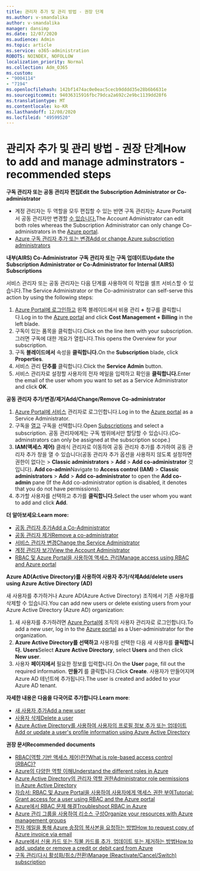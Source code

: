 ```yaml
---
title: 관리자 추가 및 관리 방법 - 권장 단계
ms.author: v-smandalika
author: v-smandalika
manager: dansimp
ms.date: 12/07/2020
ms.audience: Admin
ms.topic: article
ms.service: o365-administration
ROBOTS: NOINDEX, NOFOLLOW
localization_priority: Normal
ms.collection: Adm_O365
ms.custom:
- "9004114"
- "7194"
ms.openlocfilehash: 142bf1474ac0e0eac5cecb9dddd35e28b6b6631e
ms.sourcegitcommit: 94036315916fbc79dca2a692c2e9bc1139dd28f6
ms.translationtype: MT
ms.contentlocale: ko-KR
ms.lasthandoff: 12/08/2020
ms.locfileid: "49599520"
---
```

# <a name="how-to-add-and-manage-adminstrators---recommended-steps"></a><span data-ttu-id="ef393-102">관리자 추가 및 관리 방법 - 권장 단계</span><span class="sxs-lookup"><span data-stu-id="ef393-102">How to add and manage adminstrators - recommended steps</span></span>

<span data-ttu-id="ef393-103">**구독 관리자 또는 공동 관리자 편집**</span><span class="sxs-lookup"><span data-stu-id="ef393-103">**Edit the Subscription Administrator or Co-administrator**</span></span>

- <span data-ttu-id="ef393-104">계정 관리자는 두 역할을 모두 편집할 수 있는 반면 구독 관리자는 Azure Portal에서 공동 관리자만 변경할 [수 있습니다.](https://ms.portal.azure.com/#home)</span><span class="sxs-lookup"><span data-stu-id="ef393-104">The Account Administrator can edit both roles whereas the Subscription Administrator can only change Co-administrators in the [Azure portal](https://ms.portal.azure.com/#home).</span></span>
- [<span data-ttu-id="ef393-105">Azure 구독 관리자 추가 또는 변경</span><span class="sxs-lookup"><span data-stu-id="ef393-105">Add or change Azure subscription administrators</span></span>](https://docs.microsoft.com/azure/cost-management-billing/manage/add-change-subscription-administrator)

<span data-ttu-id="ef393-106">**내부(AIRS) Co-Administrator 구독 관리자 또는 구독 업데이트**</span><span class="sxs-lookup"><span data-stu-id="ef393-106">**Update the Subscription Administrator or Co-Administrator for Internal (AIRS) Subscriptions**</span></span>

<span data-ttu-id="ef393-107">서비스 관리자 또는 공동 관리자는 다음 단계를 사용하여 이 작업을 셀프 서비스할 수 있습니다.</span><span class="sxs-lookup"><span data-stu-id="ef393-107">The Service Administrator or the Co-administrator can self-serve this action by using the following steps:</span></span>

1. <span data-ttu-id="ef393-108">[Azure Portal에 로그인하고](https://ms.portal.azure.com/#home) 왼쪽 블레이드에서 비용 관리 **+** 청구를 클릭합니다.</span><span class="sxs-lookup"><span data-stu-id="ef393-108">Log in to the [Azure portal](https://ms.portal.azure.com/#home) and click **Cost Management + Billing** in the left blade.</span></span>
2. <span data-ttu-id="ef393-109">구독이 있는 품목을 클릭합니다.</span><span class="sxs-lookup"><span data-stu-id="ef393-109">Click on the line item with your subscription.</span></span> <span data-ttu-id="ef393-110">그러면 구독에 대한 개요가 열립니다.</span><span class="sxs-lookup"><span data-stu-id="ef393-110">This opens the Overview for your subscription.</span></span>
3. <span data-ttu-id="ef393-111">구독 **블레이드에서** 속성을 **클릭합니다.**</span><span class="sxs-lookup"><span data-stu-id="ef393-111">On the **Subscription** blade, click **Properties**.</span></span> 
4. <span data-ttu-id="ef393-112">서비스 관리 **단추를** 클릭합니다.</span><span class="sxs-lookup"><span data-stu-id="ef393-112">Click the **Service Admin** button.</span></span>
5. <span data-ttu-id="ef393-113">서비스 관리자로 설정할 사용자의 전자 메일을 입력하고 확인을 **클릭합니다.**</span><span class="sxs-lookup"><span data-stu-id="ef393-113">Enter the email of the user whom you want to set as a Service Administrator and click **OK**.</span></span>

<span data-ttu-id="ef393-114">**공동 관리자 추가/변경/제거**</span><span class="sxs-lookup"><span data-stu-id="ef393-114">**Add/Change/Remove Co-administrator**</span></span>

1. <span data-ttu-id="ef393-115">[Azure Portal에 서비스](https://ms.portal.azure.com/#home) 관리자로 로그인합니다.</span><span class="sxs-lookup"><span data-stu-id="ef393-115">Log in to the [Azure portal](https://ms.portal.azure.com/#home) as a Service Administrator.</span></span>
2. <span data-ttu-id="ef393-116">구독을 [열고](https://ms.portal.azure.com/#blade/Microsoft_Azure_Billing/SubscriptionsBlade) 구독을 선택합니다.</span><span class="sxs-lookup"><span data-stu-id="ef393-116">Open [Subscriptions](https://ms.portal.azure.com/#blade/Microsoft_Azure_Billing/SubscriptionsBlade) and select a subscription.</span></span> <span data-ttu-id="ef393-117">공동 관리자에게는 구독 범위에서만 할당할 수 있습니다.</span><span class="sxs-lookup"><span data-stu-id="ef393-117">(Co-adminstrators can only be assigned at the subscription scope.)</span></span>
3. <span data-ttu-id="ef393-118">**IAM(액세스 제어)** 클래식 관리자로 이동하여 공동 관리자 추가를 추가하여 공동 관리자 추가 창을 열 수 있습니다(공동 관리자 추가 옵션을 사용하지 않도록 설정하면 권한이 없다는  >  **Classic administrators**  >  **Add**  >  **Add co-administrator** 것입니다). **Add co-admin**</span><span class="sxs-lookup"><span data-stu-id="ef393-118">Navigate to **Access control (IAM)** > **Classic administrators** > **Add** > **Add co-administrator** to open the **Add co-admin** pane (If the Add co-administrator option is disabled, it denotes that you do not have permissions).</span></span>
4. <span data-ttu-id="ef393-119">추가할 사용자를 선택하고 추가를 **클릭합니다.**</span><span class="sxs-lookup"><span data-stu-id="ef393-119">Select the user whom you want to add and click **Add**.</span></span>

<span data-ttu-id="ef393-120">**더 알아보세요:**</span><span class="sxs-lookup"><span data-stu-id="ef393-120">**Learn more:**</span></span>
- [<span data-ttu-id="ef393-121">공동 관리자 추가</span><span class="sxs-lookup"><span data-stu-id="ef393-121">Add a Co-Administrator</span></span>](https://docs.microsoft.com/azure/role-based-access-control/classic-administrators)
- [<span data-ttu-id="ef393-122">공동 관리자 제거</span><span class="sxs-lookup"><span data-stu-id="ef393-122">Remove a co-administrator</span></span>](https://docs.microsoft.com/azure/role-based-access-control/classic-administrators)
- [<span data-ttu-id="ef393-123">서비스 관리자 변경</span><span class="sxs-lookup"><span data-stu-id="ef393-123">Change the Service Administrator</span></span>](https://docs.microsoft.com/azure/role-based-access-control/classic-administrators)
- [<span data-ttu-id="ef393-124">계정 관리자 보기</span><span class="sxs-lookup"><span data-stu-id="ef393-124">View the Account Administrator</span></span>](https://docs.microsoft.com/azure/role-based-access-control/classic-administrators)
- [<span data-ttu-id="ef393-125">RBAC 및 Azure Portal을 사용하여 액세스 관리</span><span class="sxs-lookup"><span data-stu-id="ef393-125">Manage access using RBAC and Azure portal</span></span>](https://docs.microsoft.com/azure/role-based-access-control/role-assignments-portal)

<span data-ttu-id="ef393-126">**Azure AD(Active Directory)를 사용하여 사용자 추가/삭제**</span><span class="sxs-lookup"><span data-stu-id="ef393-126">**Add/delete users using Azure Active Directory (AD)**</span></span>

<span data-ttu-id="ef393-127">새 사용자를 추가하거나 Azure AD(Azure Active Directory) 조직에서 기존 사용자를 삭제할 수 있습니다.</span><span class="sxs-lookup"><span data-stu-id="ef393-127">You can add new users or delete existing users from your Azure Active Directory (Azure AD) organization:</span></span>

1. <span data-ttu-id="ef393-128">새 사용자를 추가하려면 [Azure Portal에](https://ms.portal.azure.com/#home) 조직의 사용자 관리자로 로그인합니다.</span><span class="sxs-lookup"><span data-stu-id="ef393-128">To add a new user, log in to the [Azure portal](https://ms.portal.azure.com/#home) as a User-administrator for the organization.</span></span>
2. <span data-ttu-id="ef393-129">**Azure Active Directory를 선택하고** 사용자를 선택한 다음 새 사용자를 **클릭합니다.** **Users**</span><span class="sxs-lookup"><span data-stu-id="ef393-129">Select **Azure Active Directory**, select **Users** and then click **New user**.</span></span>
3. <span data-ttu-id="ef393-130">사용자 **페이지에서** 필요한 정보를 입력합니다.</span><span class="sxs-lookup"><span data-stu-id="ef393-130">On the **User** page, fill out the required information.</span></span> <span data-ttu-id="ef393-131">**만들기** 를 클릭합니다.</span><span class="sxs-lookup"><span data-stu-id="ef393-131">Click **Create**.</span></span> <span data-ttu-id="ef393-132">사용자가 만들어지며 Azure AD 테넌트에 추가됩니다.</span><span class="sxs-lookup"><span data-stu-id="ef393-132">The user is created and added to your Azure AD tenant.</span></span>

<span data-ttu-id="ef393-133">**자세한 내용은 다음을 다국어로 추가합니다.**</span><span class="sxs-lookup"><span data-stu-id="ef393-133">**Learn more**:</span></span>

- [<span data-ttu-id="ef393-134">새 사용자 추가</span><span class="sxs-lookup"><span data-stu-id="ef393-134">Add a new user</span></span>](https://docs.microsoft.com/azure/active-directory/fundamentals/add-users-azure-active-directory)
- [<span data-ttu-id="ef393-135">사용자 삭제</span><span class="sxs-lookup"><span data-stu-id="ef393-135">Delete a user</span></span>](https://docs.microsoft.com/azure/active-directory/fundamentals/add-users-azure-active-directory)
- [<span data-ttu-id="ef393-136">Azure Active Directory를 사용하여 사용자의 프로필 정보 추가 또는 업데이트</span><span class="sxs-lookup"><span data-stu-id="ef393-136">Add or update a user's profile information using Azure Active Directory</span></span>](https://docs.microsoft.com/azure/active-directory/fundamentals/active-directory-users-profile-azure-portal)

<span data-ttu-id="ef393-137">**권장 문서**</span><span class="sxs-lookup"><span data-stu-id="ef393-137">**Recommended documents**</span></span>

- [<span data-ttu-id="ef393-138">RBAC(역할 기반 액세스 제어)란?</span><span class="sxs-lookup"><span data-stu-id="ef393-138">What is role-based access control (RBAC)?</span></span>](https://docs.microsoft.com/azure/role-based-access-control/overview)
- [<span data-ttu-id="ef393-139">Azure의 다양한 역할 이해</span><span class="sxs-lookup"><span data-stu-id="ef393-139">Understand the different roles in Azure</span></span>](https://docs.microsoft.com/azure/role-based-access-control/rbac-and-directory-admin-roles)
- [<span data-ttu-id="ef393-140">Azure Active Directory의 관리자 역할 권한</span><span class="sxs-lookup"><span data-stu-id="ef393-140">Administrator role permissions in Azure Active Directory</span></span>](https://docs.microsoft.com/azure/active-directory/roles/permissions-reference)
- [<span data-ttu-id="ef393-141">자습서: RBAC 및 Azure Portal을 사용하여 사용자에게 액세스 권한 부여</span><span class="sxs-lookup"><span data-stu-id="ef393-141">Tutorial: Grant access for a user using RBAC and the Azure portal</span></span>](https://docs.microsoft.com/azure/role-based-access-control/quickstart-assign-role-user-portal)
- [<span data-ttu-id="ef393-142">Azure에서 RBAC 문제 해결</span><span class="sxs-lookup"><span data-stu-id="ef393-142">Troubleshoot RBAC in Azure</span></span>](https://docs.microsoft.com/azure/role-based-access-control/troubleshooting)
- [<span data-ttu-id="ef393-143">Azure 관리 그룹을 사용하여 리소스 구성</span><span class="sxs-lookup"><span data-stu-id="ef393-143">Organize your resources with Azure management groups</span></span>](https://docs.microsoft.com/azure/governance/management-groups/overview)
- [<span data-ttu-id="ef393-144">전자 메일을 통해 Azure 송장의 복사본을 요청하는 방법</span><span class="sxs-lookup"><span data-stu-id="ef393-144">How to request copy of Azure invoice via email</span></span>](https://azure.microsoft.com/en-us/blog/azure-email-invoices/)
- [<span data-ttu-id="ef393-145">Azure에서 신용 카드 또는 직불 카드를 추가, 업데이트 또는 제거하는 방법</span><span class="sxs-lookup"><span data-stu-id="ef393-145">How to add, update or remove a credit or debit card from Azure</span></span>](https://docs.microsoft.com/azure/cost-management-billing/manage/change-credit-card)
- [<span data-ttu-id="ef393-146">구독 관리(다시 활성화/취소/전환)</span><span class="sxs-lookup"><span data-stu-id="ef393-146">Manage (Reactivate/Cancel/Switch) subscription</span></span>](https://docs.microsoft.com/azure/cost-management-billing/manage/subscription-disabled)



